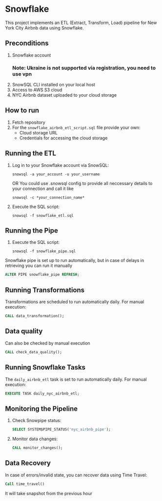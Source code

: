 # Snowflake
This project implements an ETL (Extract, Transform, Load) pipeline for New York City Airbnb data using Snowflake.

## Preconditions

1. Snowflake account
   ### Note: Ukraine is not supported via registration, you need to use vpn
2. SnowSQL CLI installed on your local host
3. Access to AWS S3 cloud
4. NYC Airbnb dataset uploaded to your cloud storage

## How to run

1. Fetch repository
2. For the `snowflake_airbnb_etl_script.sql` file provide your own:
   - Cloud storage URL
   - Credentials for accessing the cloud storage

## Running the ETL

1. Log in to your Snowflake account via SnowSQL:
   ```
   snowsql -a your_account -u your_username
   ```
   OR
   You could use .snowsql config to provide all neccessary details to your connection
   and call it like
   ```
   snowsql -c *your_connection_name*
   ```
   
2. Execute the SQL script:
   ```
   snowsql -f snowflake_etl.sql
   ```
## Running the Pipe
1. Execute the SQL script:
   ```
   snowsql -f snowflake_pipe.sql
   ```
Snowflake pipe is set up to run automatically, but in case of delays in retrieving you can run it manually
```sql
ALTER PIPE snowflake_pipe REFRESH;
```

## Running Transformations

Transformations are scheduled to run automatically daily. For manual execution:

```sql
CALL data_transformation();
```

## Data quality

Can also be checked by manual execution
   ```sql
   CALL check_data_quality();
   ```
## Running Snowflake Tasks

The `daily_airbnb_etl` task is set to run automatically daily. For manual execution:

```sql
EXECUTE TASK daily_nyc_airbnb_etl;
```

## Monitoring the Pipeline

1. Check Snowpipe status:
   ```sql
   SELECT SYSTEM$PIPE_STATUS('nyc_airbnb_pipe');
   ```

2. Monitor data changes:
   ```sql
   CALL monitor_changes();
   ```
   
## Data Recovery

In case of errors/invalid state, you can recover data using Time Travel:

```sql
Call time_travel()
```
It will take snapshot from the previous hour

